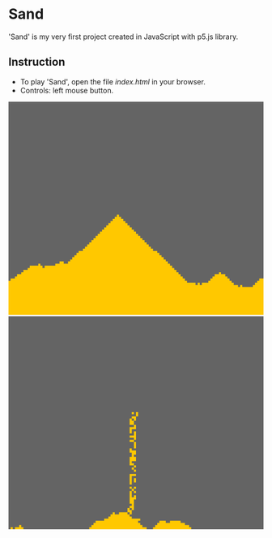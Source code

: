 # Sand
'Sand' is my very first project created in JavaScript with p5.js library.

## Instruction
- To play 'Sand', open the file _index.html_ in your browser.
- Controls: left mouse button.
    
<p align="center">
  <img src="screens/sand_20240128_1.png" alt="Sand">
  <br />
  <img src="screens/sand_20240128_3.png" alt="Sand">
</p>
